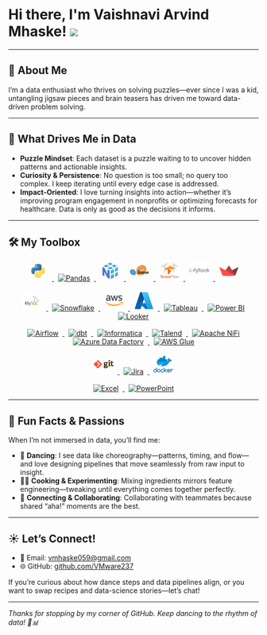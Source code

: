 # Hi there, I'm Vaishnavi Arvind Mhaske! ![](https://user-images.githubusercontent.com/18350557/176309783-0785949b-9127-417c-8b55-ab5a4333674e.gif)

---

## 🌟 About Me

I’m a data enthusiast who thrives on solving puzzles—ever since I was a kid, untangling jigsaw pieces and brain teasers has driven me toward data-driven problem solving. 

---

## 🚀 What Drives Me in Data

- **Puzzle Mindset**: Each dataset is a puzzle waiting to to uncover hidden patterns and actionable insights.  
- **Curiosity & Persistence**: No question is too small; no query too complex. I keep iterating until every edge case is addressed.  
- **Impact-Oriented**: I love turning insights into action—whether it’s improving program engagement in nonprofits or optimizing forecasts for healthcare. Data is only as good as the decisions it informs.

---

## 🛠️ My Toolbox

<div align="center">
  <!-- Programming & ML Frameworks -->
  <a href="https://www.python.org/" title="Python">
    <img src="https://raw.githubusercontent.com/github/explore/master/topics/python/python.png" alt="Python" width="40" style="margin:0 8px"/>
  </a>
  <a href="https://pandas.pydata.org/" title="Pandas">
    <img src="https://raw.githubusercontent.com/github/explore/master/topics/pandas/pandas.png" alt="Pandas" width="40" style="margin:0 8px"/>
  </a>
  <a href="https://numpy.org/" title="NumPy">
    <img src="https://raw.githubusercontent.com/github/explore/master/topics/numpy/numpy.png" alt="NumPy" width="40" style="margin:0 8px"/>
  </a>
  <a href="https://scikit-learn.org/" title="Scikit-learn">
    <img src="https://raw.githubusercontent.com/github/explore/master/topics/scikit-learn/scikit-learn.png" alt="Scikit-learn" width="40" style="margin:0 8px"/>
  </a>
  <a href="https://www.tensorflow.org/" title="TensorFlow">
    <img src="https://raw.githubusercontent.com/github/explore/master/topics/tensorflow/tensorflow.png" alt="TensorFlow" width="40" style="margin:0 8px"/>
  </a>
  <a href="https://pytorch.org/" title="PyTorch">
    <img src="https://raw.githubusercontent.com/github/explore/master/topics/pytorch/pytorch.png" alt="PyTorch" width="40" style="margin:0 8px"/>
  </a>
  <a href="https://streamlit.io/" title="Streamlit">
    <img src="https://raw.githubusercontent.com/github/explore/master/topics/streamlit/streamlit.png" alt="Streamlit" width="40" style="margin:0 8px"/>
  </a>
</div>

<br>

<div align="center">
  <!-- Databases & BI Tools -->
  <a href="https://www.mysql.com/" title="MySQL">
    <img src="https://raw.githubusercontent.com/github/explore/master/topics/mysql/mysql.png" alt="MySQL" width="40" style="margin:0 8px"/>
  </a>
  <a href="https://www.snowflake.com/" title="Snowflake">
    <img src="https://raw.githubusercontent.com/simple-icons/simple-icons/develop/icons/snowflake.svg" alt="Snowflake" width="40" style="margin:0 8px"/>
  </a>
  <a href="https://aws.amazon.com/" title="AWS">
    <img src="https://raw.githubusercontent.com/github/explore/master/topics/aws/aws.png" alt="AWS" width="40" style="margin:0 8px"/>
  </a>
  <a href="https://azure.microsoft.com/" title="Azure">
    <img src="https://raw.githubusercontent.com/github/explore/master/topics/azure/azure.png" alt="Azure" width="40" style="margin:0 8px"/>
  </a>
  <a href="https://www.tableau.com/" title="Tableau">
    <img src="https://raw.githubusercontent.com/github/explore/master/topics/tableau/tableau.png" alt="Tableau" width="40" style="margin:0 8px"/>
  </a>
  <a href="https://powerbi.microsoft.com/" title="Power BI">
    <img src="https://raw.githubusercontent.com/simple-icons/simple-icons/develop/icons/microsoftpowerbi.svg" alt="Power BI" width="40" style="margin:0 8px"/>
  </a>
  <a href="https://cloud.google.com/looker" title="Looker">
    <img src="https://raw.githubusercontent.com/simple-icons/simple-icons/develop/icons/looker.svg" alt="Looker" width="40" style="margin:0 8px"/>
  </a>
</div>

<br>

<div align="center">
  <!-- Data Engineering & Collaboration -->
  <a href="https://airflow.apache.org/" title="Apache Airflow">
    <img src="https://raw.githubusercontent.com/github/explore/master/topics/apache-airflow/apache-airflow.png" alt="Airflow" width="40" style="margin:0 8px"/>
  </a>
  <a href="https://www.dbt.io/" title="dbt">
    <img src="https://raw.githubusercontent.com/github/explore/master/topics/dbt/dbt.png" alt="dbt" width="40" style="margin:0 8px"/>
  </a>
  <a href="https://www.informatica.com/" title="Informatica">
    <img src="https://raw.githubusercontent.com/simple-icons/simple-icons/develop/icons/informatica.svg" alt="Informatica" width="40" style="margin:0 8px"/>
  </a>
  <a href="https://www.talend.com/" title="Talend">
    <img src="https://raw.githubusercontent.com/simple-icons/simple-icons/develop/icons/talend.svg" alt="Talend" width="40" style="margin:0 8px"/>
  </a>
  <a href="https://nifi.apache.org/" title="Apache NiFi">
    <img src="https://raw.githubusercontent.com/github/explore/master/topics/apache-nifi/apache-nifi.png" alt="Apache NiFi" width="40" style="margin:0 8px"/>
  </a>
  <a href="https://azure.microsoft.com/services/data-factory/" title="Azure Data Factory">
    <img src="https://raw.githubusercontent.com/simple-icons/simple-icons/develop/icons/azuredatafactory.svg" alt="Azure Data Factory" width="40" style="margin:0 8px"/>
  </a>
  <a href="https://aws.amazon.com/glue/" title="AWS Glue">
    <img src="https://raw.githubusercontent.com/simple-icons/simple-icons/develop/icons/awsglue.svg" alt="AWS Glue" width="40" style="margin:0 8px"/>
  </a>
</div>

<br>

<div align="center">
  <!-- DevOps & Collaboration -->
  <a href="https://git-scm.com/" title="Git">
    <img src="https://raw.githubusercontent.com/github/explore/master/topics/git/git.png" alt="Git" width="40" style="margin:0 8px"/>
  </a>
  <a href="https://www.atlassian.com/software/jira" title="Jira">
    <img src="https://raw.githubusercontent.com/simple-icons/simple-icons/develop/icons/jira.svg" alt="Jira" width="40" style="margin:0 8px"/>
  </a>
  <a href="https://www.docker.com/" title="Docker">
    <img src="https://raw.githubusercontent.com/github/explore/master/topics/docker/docker.png" alt="Docker" width="40" style="margin:0 8px"/>
  </a>
</div>

<br>

<div align="center">
  <!-- Office & Reporting -->
  <a href="https://www.microsoft.com/excel" title="Excel">
    <img src="https://raw.githubusercontent.com/simple-icons/simple-icons/develop/icons/microsoftexcel.svg" alt="Excel" width="40" style="margin:0 8px"/>
  </a>
  <a href="https://www.microsoft.com/powerpoint" title="PowerPoint">
    <img src="https://raw.githubusercontent.com/simple-icons/simple-icons/develop/icons/microsoftpowerpoint.svg" alt="PowerPoint" width="40" style="margin:0 8px"/>
  </a>
</div>

---

## 🎉 Fun Facts & Passions

When I’m not immersed in data, you’ll find me:

- 💃 **Dancing**: I see data like choreography—patterns, timing, and flow—and love designing pipelines that move seamlessly from raw input to insight.
- 👩‍🍳 **Cooking & Experimenting**: Mixing ingredients mirrors feature engineering—tweaking until everything comes together perfectly.
- 🤝 **Connecting & Collaborating**: Collaborating with teammates because shared “aha!” moments are the best.

---

## ☀️ Let’s Connect!

- 📧 Email: [vmhaske059@gmail.com](mailto:vmhaske059@gmail.com)  
- 🌐 GitHub: [github.com/VMware237](https://github.com/VMware237)  

If you’re curious about how dance steps and data pipelines align, or you want to swap recipes and data-science stories—let’s chat!  

---

*Thanks for stopping by my corner of GitHub. Keep dancing to the rhythm of data! 💃📊*  
